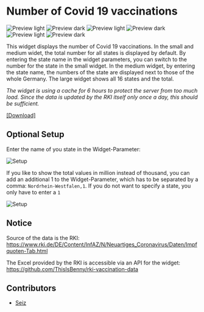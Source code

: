 # Number of Covid 19 vaccinations
![Preview light](https://raw.githubusercontent.com/ThisIsBenny/iOS-Widgets/main/number-of-covild-19-vaccinations/previewLight.jpeg)
![Preview dark](https://raw.githubusercontent.com/ThisIsBenny/iOS-Widgets/main/number-of-covild-19-vaccinations/previewDark.jpeg)
![Preview light](https://raw.githubusercontent.com/ThisIsBenny/iOS-Widgets/main/number-of-covild-19-vaccinations/previewLight2.jpeg)
![Preview dark](https://raw.githubusercontent.com/ThisIsBenny/iOS-Widgets/main/number-of-covild-19-vaccinations/previewDark2.jpeg)
![Preview light](https://raw.githubusercontent.com/ThisIsBenny/iOS-Widgets/main/number-of-covild-19-vaccinations/previewLight3.jpeg)
![Preview dark](https://raw.githubusercontent.com/ThisIsBenny/iOS-Widgets/main/number-of-covild-19-vaccinations/previewDark3.jpeg)

This widget displays the number of Covid 19 vaccinations. In the small and medium widet, the total number for all states is displayed by default. By entering the state name in the widget parameters, you can switch to the number for the state in the small widget. In the medium widget, by entering the state name, the numbers of the state are displayed next to those of the whole Germany.
The large widget shows all 16 states and the total.

_The widget is using a cache for 6 hours to protect the server from too much load. Since the data is updated by the RKI itself only once a day, this should be sufficient._

[[Download]](https://raw.githubusercontent.com/ThisIsBenny/iOS-Widgets/main/number-of-covild-19-vaccinations/number-of-covild-19-vaccinations.js)

## Optional Setup
Enter the name of you state in the Widget-Parameter:

![Setup](https://raw.githubusercontent.com/ThisIsBenny/iOS-Widgets/main/number-of-covild-19-vaccinations/setup.jpeg)

If you like to show the total values in million instead of thousand, you can add an additional 1 to the Widget-Parameter, which has to be separated by a comma: `Nordrhein-Westfalen,1`. If you do not want to specify a state, you only have to enter a `1`

![Setup](https://raw.githubusercontent.com/ThisIsBenny/iOS-Widgets/main/number-of-covild-19-vaccinations/alternative.jpeg)

## Notice
Source of the data is the RKI: https://www.rki.de/DE/Content/InfAZ/N/Neuartiges_Coronavirus/Daten/Impfquoten-Tab.html

The Excel provided by the RKI is accessible via an API for the widget: https://github.com/ThisIsBenny/rki-vaccination-data

## Contributors
- [Seiz](https://github.com/Seiz)
